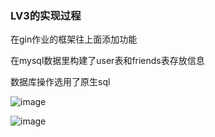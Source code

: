 ### LV3的实现过程

在gin作业的框架往上面添加功能

在mysql数据里构建了user表和friends表存放信息

数据库操作选用了原生sql


![image](https://user-images.githubusercontent.com/60533843/205090799-0ee24184-e365-4409-8561-7f967468424a.png)

![image](https://user-images.githubusercontent.com/60533843/205090835-59659c49-e380-4a3b-898e-807e6c9b7ef6.png)
